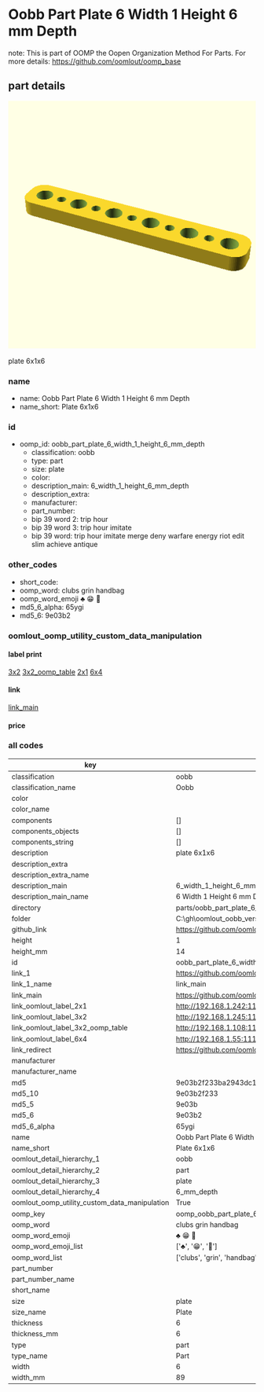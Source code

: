 # Oobb Part Plate 6 Width 1 Height 6 mm Depth  

note: This is part of OOMP the Oopen Organization Method For Parts. For more details: https://github.com/oomlout/oomp_base

##  part details
  

[![](3dpr.png)](3dpr.png)

plate 6x1x6



### name
* name: Oobb Part Plate 6 Width 1 Height 6 mm Depth
* name_short: Plate 6x1x6 
### id
* oomp_id: oobb_part_plate_6_width_1_height_6_mm_depth
  * classification: oobb
  * type: part
  * size: plate
  * color: 
  * description_main: 6_width_1_height_6_mm_depth
  * description_extra: 
  * manufacturer: 
  * part_number: 
  * bip 39 word 2: trip hour
  * bip 39 word 3: trip hour imitate
  * bip 39 word: trip hour imitate merge deny warfare energy riot edit slim achieve antique

### other_codes
* short_code: 
* oomp_word: clubs grin handbag
* oomp_word_emoji :clubs: :grin: :handbag:
* md5_6_alpha: 65ygi
* md5_6: 9e03b2






### oomlout_oomp_utility_custom_data_manipulation
#### label print
[3x2](http://192.168.1.245:1112/?label=oomp%2065ygi)
[3x2_oomp_table](http://192.168.1.108:1112/?label=oomp%2065ygi)
[2x1](http://192.168.1.242:1112/?label=oomp%2065ygi)
[6x4](http://192.168.1.55:1112/?label=oomp%2065ygi)    

#### link

[link_main](https://github.com/oomlout/oomlout_oobb_version_4_generated_parts/tree/main/navigation_oomp/oobb/part/plate/6_width_1_height_6_mm_depth/part)                              

#### price







### all codes 
| key | value |  
| --- | --- |  
| classification | oobb |  
| classification_name | Oobb |  
| color |  |  
| color_name |  |  
| components | [] |  
| components_objects | [] |  
| components_string | [] |  
| description | plate 6x1x6 |  
| description_extra |  |  
| description_extra_name |  |  
| description_main | 6_width_1_height_6_mm_depth |  
| description_main_name | 6 Width 1 Height 6 mm Depth |  
| directory | parts/oobb_part_plate_6_width_1_height_6_mm_depth |  
| folder | C:\gh\oomlout_oobb_version_4_generated_parts\parts\oobb_part_plate_6_width_1_height_6_mm_depth |  
| github_link | https://github.com/oomlout/oomlout_oomp_part_src/tree/main/parts/oobb_part_plate_6_width_1_height_6_mm_depth |  
| height | 1 |  
| height_mm | 14 |  
| id | oobb_part_plate_6_width_1_height_6_mm_depth |  
| link_1 | https://github.com/oomlout/oomlout_oobb_version_4_generated_parts/tree/main/navigation_oomp/oobb/part/plate/6_width_1_height_6_mm_depth/part |  
| link_1_name | link_main |  
| link_main | https://github.com/oomlout/oomlout_oobb_version_4_generated_parts/tree/main/navigation_oomp/oobb/part/plate/6_width_1_height_6_mm_depth/part |  
| link_oomlout_label_2x1 | http://192.168.1.242:1112/?label=oomp%2065ygi |  
| link_oomlout_label_3x2 | http://192.168.1.245:1112/?label=oomp%2065ygi |  
| link_oomlout_label_3x2_oomp_table | http://192.168.1.108:1112/?label=oomp%2065ygi |  
| link_oomlout_label_6x4 | http://192.168.1.55:1112/?label=oomp%2065ygi |  
| link_redirect | https://github.com/oomlout/oomlout_oobb_version_4_generated_parts/tree/main/parts/oobb_plate_06_01_06 |  
| manufacturer |  |  
| manufacturer_name |  |  
| md5 | 9e03b2f233ba2943dc1d58b6e2db9746 |  
| md5_10 | 9e03b2f233 |  
| md5_5 | 9e03b |  
| md5_6 | 9e03b2 |  
| md5_6_alpha | 65ygi |  
| name | Oobb Part Plate 6 Width 1 Height 6 mm Depth |  
| name_short | Plate 6x1x6  |  
| oomlout_detail_hierarchy_1 | oobb |  
| oomlout_detail_hierarchy_2 | part |  
| oomlout_detail_hierarchy_3 | plate |  
| oomlout_detail_hierarchy_4 | 6_mm_depth |  
| oomlout_oomp_utility_custom_data_manipulation | True |  
| oomp_key | oomp_oobb_part_plate_6_width_1_height_6_mm_depth |  
| oomp_word | clubs grin handbag |  
| oomp_word_emoji | :clubs: :grin: :handbag: |  
| oomp_word_emoji_list | [':clubs:', ':grin:', ':handbag:'] |  
| oomp_word_list | ['clubs', 'grin', 'handbag'] |  
| part_number |  |  
| part_number_name |  |  
| short_name |  |  
| size | plate |  
| size_name | Plate |  
| thickness | 6 |  
| thickness_mm | 6 |  
| type | part |  
| type_name | Part |  
| width | 6 |  
| width_mm | 89 |  
